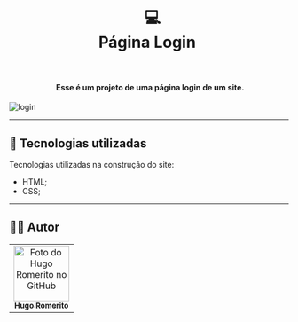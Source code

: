  
 ​<h1 align="center"> 
 ​  💻<br>Página Login
 ​</h1> 
  
 ​<h4 align="center"> 
 ​  Esse é um projeto de uma página login de um site.
 ​</h4> 
  
![login](https://user-images.githubusercontent.com/77184434/153616323-9bf670f7-d298-4f6d-8506-06af44cee9f0.jpg)

---
 
## 🧬 Tecnologias utilizadas
Tecnologias utilizadas na construção do site:

- HTML;
- CSS;

---

## 👨‍💻 Autor<br>
<table>
  <tr>
    <td align="center">
      <a href="https://github.com/hugoromerito">
        <img src="https://avatars.githubusercontent.com/u/77184434?s=400&u=ee2e82d5ae49379feb9e18badb42dac1efaf7232&v=4" width="100px;" alt="Foto do Hugo Romerito no GitHub"/><br>
        <sub>
          <b>Hugo Romerito</b>
        </sub>
      </a>
    </td>
  </tr>
</table>
